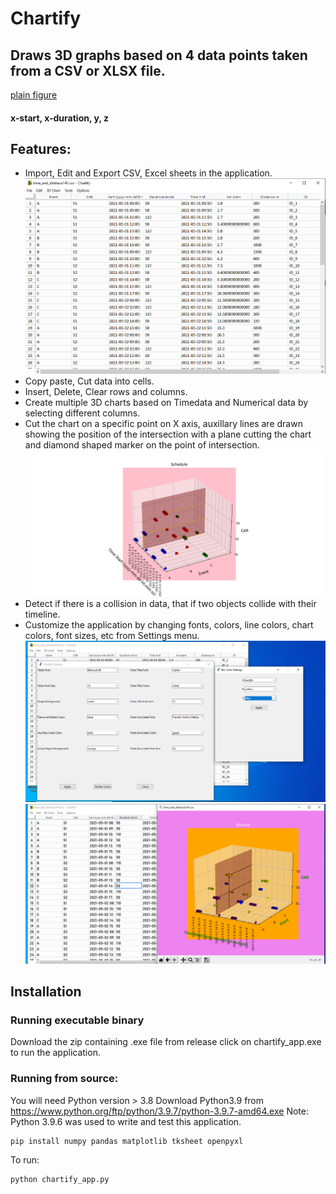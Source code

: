 # Chartify
## Draws 3D graphs based on 4 data points taken from a CSV or XLSX file. 
[plain figure](/screenshots/time_and_distnace14V.csv.png?raw=true)
#### x-start, x-duration, y, z

## Features:
- Import, Edit and Export CSV, Excel sheets in the application.
![sheet](/screenshots/sheet.png?raw=true)
- Copy paste, Cut data into cells.
- Insert, Delete, Clear rows and columns.
- Create multiple 3D charts based on Timedata and Numerical data by selecting different columns.
- Cut the chart on a specific point on X axis, auxillary lines are drawn showing the position of the intersection with a plane cutting the chart and diamond shaped marker on the point of intersection.
![cut chart](/screenshots/cut_chart.png?raw=true)
- Detect if there is a collision in data, that if two objects collide with their timeline.
- Customize the application by changing fonts, colors, line colors, chart colors, font sizes, etc from Settings menu.
![settings](/screenshots/customization.png?raw=true) 
![after applying settings](/screenshots/customization1.png?raw=true)

## Installation

### Running executable binary
Download the zip containing .exe file from release
click on chartify_app.exe to run the application.

### Running from source:
You will need Python version > 3.8
Download Python3.9 from https://www.python.org/ftp/python/3.9.7/python-3.9.7-amd64.exe
Note: Python 3.9.6 was used to write and test this application.
```
pip install numpy pandas matplotlib tksheet openpyxl
```
To run:
```
python chartify_app.py
```

